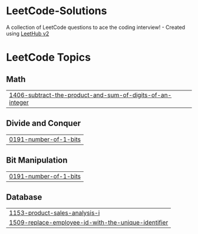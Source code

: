 # LeetCode-Solutions
A collection of LeetCode questions to ace the coding interview! - Created using [LeetHub v2](https://github.com/arunbhardwaj/LeetHub-2.0)

<!---LeetCode Topics Start-->
# LeetCode Topics
## Math
|  |
| ------- |
| [1406-subtract-the-product-and-sum-of-digits-of-an-integer](https://github.com/theayushgupta08/LeetCode-Solutions/tree/master/1406-subtract-the-product-and-sum-of-digits-of-an-integer) |
## Divide and Conquer
|  |
| ------- |
| [0191-number-of-1-bits](https://github.com/theayushgupta08/LeetCode-Solutions/tree/master/0191-number-of-1-bits) |
## Bit Manipulation
|  |
| ------- |
| [0191-number-of-1-bits](https://github.com/theayushgupta08/LeetCode-Solutions/tree/master/0191-number-of-1-bits) |
## Database
|  |
| ------- |
| [1153-product-sales-analysis-i](https://github.com/theayushgupta08/LeetCode-Solutions/tree/master/1153-product-sales-analysis-i) |
| [1509-replace-employee-id-with-the-unique-identifier](https://github.com/theayushgupta08/LeetCode-Solutions/tree/master/1509-replace-employee-id-with-the-unique-identifier) |
<!---LeetCode Topics End-->